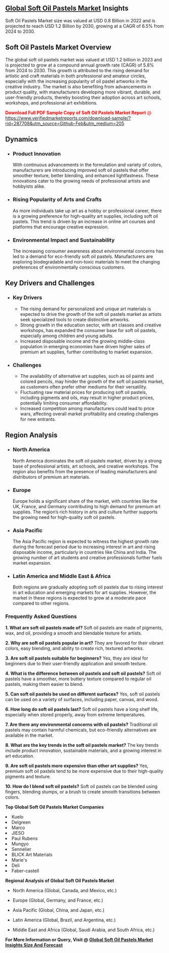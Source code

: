 <h2><a href="https://www.verifiedmarketreports.com/download-sample/?rid=287708&amp;utm_source=Github&amp;utm_medium=205" target="_blank">Global Soft Oil Pastels Market</a> Insights</h2><p>Soft Oil Pastels Market size was valued at USD 0.8 Billion in 2022 and is projected to reach USD 1.2 Billion by 2030, growing at a CAGR of 6.5% from 2024 to 2030.</p><p> <h2>Soft Oil Pastels Market Overview</h2> <p>The global soft oil pastels market was valued at USD 1.2 billion in 2023 and is projected to grow at a compound annual growth rate (CAGR) of 5.8% from 2024 to 2030. This growth is attributed to the rising demand for artistic and craft materials in both professional and amateur circles, especially with the increasing popularity of oil pastel artworks in the creative industry. The market is also benefiting from advancements in product quality, with manufacturers developing more vibrant, durable, and user-friendly products, thereby boosting their adoption across art schools, workshops, and professional art exhibitions.</p> <p><p><span class=""><span style="color: #ff0000;"><strong>Download Full PDF Sample Copy of Soft Oil Pastels Market Report</strong> @ </span><a href="https://www.verifiedmarketreports.com/download-sample/?rid=287708&amp;utm_source=Github-Feb&amp;utm_medium=205" target="_blank">https://www.verifiedmarketreports.com/download-sample/?rid=287708&amp;utm_source=Github-Feb&amp;utm_medium=205</a></span></p></p> <h2>Dynamics</h2> <ul> <li><h3>Product Innovation</h3> With continuous advancements in the formulation and variety of colors, manufacturers are introducing improved soft oil pastels that offer smoother texture, better blending, and enhanced lightfastness. These innovations cater to the growing needs of professional artists and hobbyists alike.</li> <li><h3>Rising Popularity of Arts and Crafts</h3> As more individuals take up art as a hobby or professional career, there is a growing preference for high-quality art supplies, including soft oil pastels. This trend is driven by an increase in online art courses and platforms that encourage creative expression.</li> <li><h3>Environmental Impact and Sustainability</h3> The increasing consumer awareness about environmental concerns has led to a demand for eco-friendly soft oil pastels. Manufacturers are exploring biodegradable and non-toxic materials to meet the changing preferences of environmentally conscious customers.</li> </ul> <h2>Key Drivers and Challenges</h2> <ul> <li><h3>Key Drivers</h3> <ul> <li>The rising demand for personalized and unique art materials is expected to drive the growth of the soft oil pastels market as artists seek specialized tools to create distinctive artworks.</li> <li>Strong growth in the education sector, with art classes and creative workshops, has expanded the consumer base for soft oil pastels, especially among children and young adults.</li> <li>Increased disposable income and the growing middle-class population in emerging economies have driven higher sales of premium art supplies, further contributing to market expansion.</li> </ul> </li> <li><h3>Challenges</h3> <ul> <li>The availability of alternative art supplies, such as oil paints and colored pencils, may hinder the growth of the soft oil pastels market, as customers often prefer other mediums for their versatility.</li> <li>Fluctuating raw material prices for producing soft oil pastels, including pigments and oils, may result in higher product prices, potentially limiting consumer affordability.</li> <li>Increased competition among manufacturers could lead to price wars, affecting overall market profitability and creating challenges for new entrants.</li> </ul> </li> </ul> <h2>Region Analysis</h2> <ul> <li><h3>North America</h3> North America dominates the soft oil pastels market, driven by a strong base of professional artists, art schools, and creative workshops. The region also benefits from the presence of leading manufacturers and distributors of premium art materials.</li> <li><h3>Europe</h3> Europe holds a significant share of the market, with countries like the UK, France, and Germany contributing to high demand for premium art supplies. The region’s rich history in arts and culture further supports the growing need for high-quality soft oil pastels.</li> <li><h3>Asia Pacific</h3> The Asia Pacific region is expected to witness the highest growth rate during the forecast period due to increasing interest in art and rising disposable income, particularly in countries like China and India. The growing number of art students and creative professionals further fuels market expansion.</li> <li><h3>Latin America and Middle East & Africa</h3> Both regions are gradually adopting soft oil pastels due to rising interest in art education and emerging markets for art supplies. However, the market in these regions is expected to grow at a moderate pace compared to other regions.</li> </ul> <h3>Frequently Asked Questions</h3> <p><strong>1. What are soft oil pastels made of?</strong> Soft oil pastels are made of pigments, wax, and oil, providing a smooth and blendable texture for artists.</p> <p><strong>2. Why are soft oil pastels popular in art?</strong> They are favored for their vibrant colors, easy blending, and ability to create rich, textured artworks.</p> <p><strong>3. Are soft oil pastels suitable for beginners?</strong> Yes, they are ideal for beginners due to their user-friendly application and smooth texture.</p> <p><strong>4. What is the difference between oil pastels and soft oil pastels?</strong> Soft oil pastels have a smoother, more buttery texture compared to regular oil pastels, making them easier to blend.</p> <p><strong>5. Can soft oil pastels be used on different surfaces?</strong> Yes, soft oil pastels can be used on a variety of surfaces, including paper, canvas, and wood.</p> <p><strong>6. How long do soft oil pastels last?</strong> Soft oil pastels have a long shelf life, especially when stored properly, away from extreme temperatures.</p> <p><strong>7. Are there any environmental concerns with oil pastels?</strong> Traditional oil pastels may contain harmful chemicals, but eco-friendly alternatives are available in the market.</p> <p><strong>8. What are the key trends in the soft oil pastels market?</strong> The key trends include product innovation, sustainable materials, and a growing interest in art education.</p> <p><strong>9. Are soft oil pastels more expensive than other art supplies?</strong> Yes, premium soft oil pastels tend to be more expensive due to their high-quality pigments and texture.</p> <p><strong>10. How do I blend soft oil pastels?</strong> Soft oil pastels can be blended using fingers, blending stumps, or a brush to create smooth transitions between colors.</p> </p><p><strong>Top Global Soft Oil Pastels Market Companies</strong></p><div data-test-id=""><p><li>Kuelo</li><li> Delgreen</li><li> Marco</li><li> JIESO</li><li> Paul Rubens</li><li> Mungyo</li><li> Sennelier</li><li> BLICK Art Materials</li><li> Marie's</li><li> Deli</li><li> Faber-castell</li></p><div><strong>Regional Analysis of&nbsp;Global Soft Oil Pastels Market</strong></div><ul><li dir="ltr"><p dir="ltr">North America&nbsp;(Global, Canada, and Mexico, etc.)</p></li><li dir="ltr"><p dir="ltr">Europe (Global, Germany, and France, etc.)</p></li><li dir="ltr"><p dir="ltr">Asia Pacific&nbsp;(Global, China, and Japan, etc.)</p></li><li dir="ltr"><p dir="ltr">Latin America&nbsp;(Global, Brazil, and Argentina, etc.)</p></li><li dir="ltr">Middle East and Africa&nbsp;(Global, Saudi Arabia, and South Africa, etc.)</li></ul><p><strong>For More Information or Query, Visit @&nbsp;</strong><strong><a href="https://www.verifiedmarketreports.com/product/soft-oil-pastels-market/?utm_source=Github&amp;utm_medium=205" target="_blank">Global Soft Oil Pastels Market Insights Size And Forecast</a></strong></p></div>

